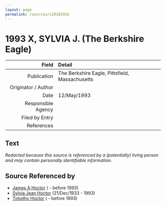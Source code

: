 ```yaml
---
layout: page
permalink: /sources/s20185916
---
```


# 1993 X, SYLVIA J. (The Berkshire Eagle)

Field | Detail
---:|:---
Publication | The Berkshire Eagle, Pittsfield, Massachusetts
Originator / Author | 
Date | 12/May/1993
Responsible Agency | 
Filed by Entry | 
References | 

## Text

_Redacted because this source is referenced by a (potentially) living person and may contain personally identifiable information._

## Source Referenced by

* [James A Hoctor](../people/@72154199@-james-a-hoctor-b-d1993.md) ( - before 1993)
* [Sylvia Jean Hoctor](../people/@29702140@-sylvia-jean-hoctor-b1933-12-21-d1993.md) (21/Dec/1933 - 1993)
* [Timothy Hoctor](../people/@74378972@-timothy-hoctor-b-d1993.md) ( - before 1993)
